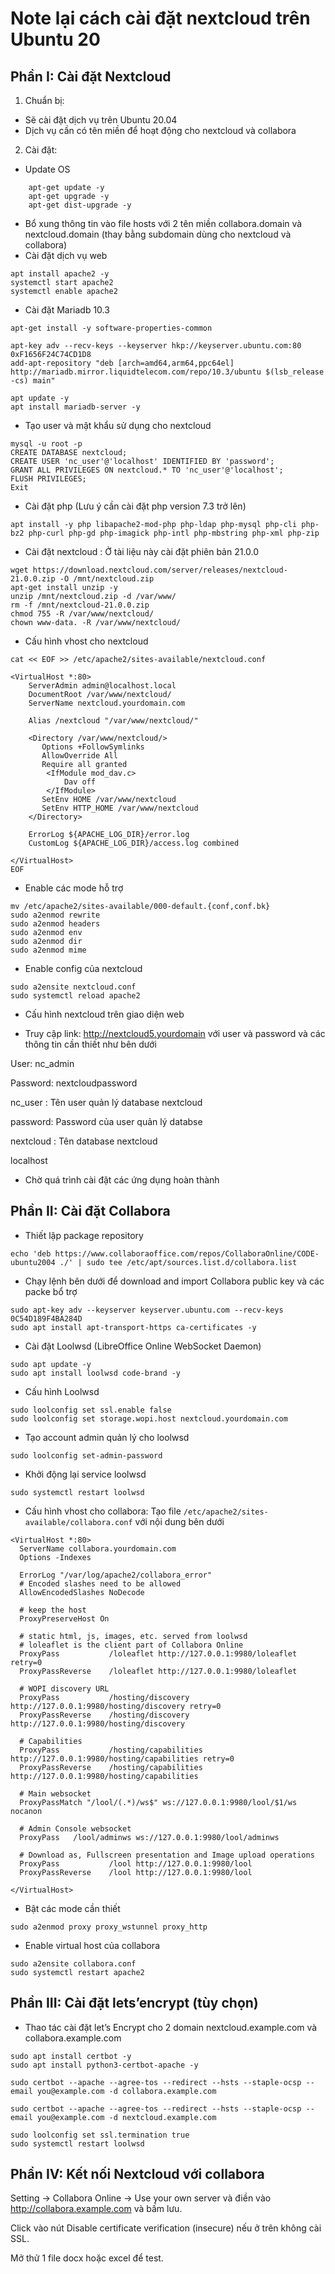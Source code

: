 # Note lại cách cài đặt nextcloud trên Ubuntu 20

## Phần I: Cài đặt Nextcloud
1.	Chuẩn bị:
-	Sẽ cài đặt dịch vụ trên Ubuntu 20.04
-	Dịch vụ cần có tên miền để hoạt động cho nextcloud và collabora
2.	Cài đặt:

-	Update OS
```
    apt-get update -y
    apt-get upgrade -y 
    apt-get dist-upgrade -y
```
-	Bổ xung thông tin vào file hosts với 2 tên miền collabora.domain và nextcloud.domain (thay bằng subdomain dùng cho nextcloud và collabora)
-	Cài đặt dịch vụ web
```
apt install apache2 -y
systemctl start apache2
systemctl enable apache2
```
-	Cài đặt Mariadb 10.3
```
apt-get install -y software-properties-common

apt-key adv --recv-keys --keyserver hkp://keyserver.ubuntu.com:80 0xF1656F24C74CD1D8
add-apt-repository "deb [arch=amd64,arm64,ppc64el] http://mariadb.mirror.liquidtelecom.com/repo/10.3/ubuntu $(lsb_release -cs) main"

apt update -y
apt install mariadb-server -y
```

-	Tạo user và mật khẩu sử dụng cho nextcloud
```
mysql -u root -p
CREATE DATABASE nextcloud;
CREATE USER 'nc_user'@'localhost' IDENTIFIED BY 'password';
GRANT ALL PRIVILEGES ON nextcloud.* TO 'nc_user'@'localhost';
FLUSH PRIVILEGES;
Exit
```
-	Cài đặt php (Lưu ý cần cài đặt php version 7.3 trở lên)
```
apt install -y php libapache2-mod-php php-ldap php-mysql php-cli php-bz2 php-curl php-gd php-imagick php-intl php-mbstring php-xml php-zip
```
-	Cài đặt nextcloud : Ở tài liệu này cài đặt phiên bản 21.0.0
```
wget https://download.nextcloud.com/server/releases/nextcloud-21.0.0.zip -O /mnt/nextcloud.zip
apt-get install unzip -y 
unzip /mnt/nextcloud.zip -d /var/www/
rm -f /mnt/nextcloud-21.0.0.zip
chmod 755 -R /var/www/nextcloud/
chown www-data. -R /var/www/nextcloud/
```
-	Cấu hình vhost cho nextcloud
```
cat << EOF >> /etc/apache2/sites-available/nextcloud.conf

<VirtualHost *:80>
    ServerAdmin admin@localhost.local
    DocumentRoot /var/www/nextcloud/
    ServerName nextcloud.yourdomain.com 
  
    Alias /nextcloud "/var/www/nextcloud/"

    <Directory /var/www/nextcloud/>
       Options +FollowSymlinks
       AllowOverride All
       Require all granted
        <IfModule mod_dav.c>
        	Dav off
        </IfModule>
       SetEnv HOME /var/www/nextcloud
       SetEnv HTTP_HOME /var/www/nextcloud
    </Directory>

    ErrorLog ${APACHE_LOG_DIR}/error.log
    CustomLog ${APACHE_LOG_DIR}/access.log combined

</VirtualHost>
EOF
```
-	Enable các mode hỗ trợ
```
mv /etc/apache2/sites-available/000-default.{conf,conf.bk}
sudo a2enmod rewrite
sudo a2enmod headers
sudo a2enmod env
sudo a2enmod dir
sudo a2enmod mime
```

-	Enable config của nextcloud 
```
sudo a2ensite nextcloud.conf
sudo systemctl reload apache2
```
-	Cấu hình nextcloud trên giao diện web

+ Truy cập link: http://nextcloud5.yourdomain với user và password và các thông tin cần thiết như bên dưới

User: nc_admin

Password: nextcloudpassword

nc_user : Tên user quản lý database nextcloud

password: Password của user quản lý databse

nextcloud : Tên database nextcloud

localhost

-	Chờ quá trình cài đặt các ứng dụng hoàn thành

## Phần II: Cài đặt Collabora

-	Thiết lập package repository
```
echo 'deb https://www.collaboraoffice.com/repos/CollaboraOnline/CODE-ubuntu2004 ./' | sudo tee /etc/apt/sources.list.d/collabora.list
```

-	Chạy lệnh bên dưới để download and import Collabora public key và các packe bổ trợ
```
sudo apt-key adv --keyserver keyserver.ubuntu.com --recv-keys 0C54D189F4BA284D
sudo apt install apt-transport-https ca-certificates -y
```
-	Cài đặt Loolwsd  (LibreOffice Online WebSocket Daemon)
```
sudo apt update -y
sudo apt install loolwsd code-brand -y
```
-	Cấu hình Loolwsd
```
sudo loolconfig set ssl.enable false
sudo loolconfig set storage.wopi.host nextcloud.yourdomain.com
```
-	Tạo account admin quản lý cho loolwsd
```
sudo loolconfig set-admin-password
```
-	Khởi động lại service loolwsd
```
sudo systemctl restart loolwsd
```
-	Cấu hình vhost cho collabora: Tạo file `/etc/apache2/sites-available/collabora.conf` với nội dung bên dưới
```
<VirtualHost *:80>
  ServerName collabora.yourdomain.com
  Options -Indexes

  ErrorLog "/var/log/apache2/collabora_error"
  # Encoded slashes need to be allowed
  AllowEncodedSlashes NoDecode

  # keep the host
  ProxyPreserveHost On

  # static html, js, images, etc. served from loolwsd
  # loleaflet is the client part of Collabora Online
  ProxyPass           /loleaflet http://127.0.0.1:9980/loleaflet retry=0
  ProxyPassReverse    /loleaflet http://127.0.0.1:9980/loleaflet

  # WOPI discovery URL
  ProxyPass           /hosting/discovery http://127.0.0.1:9980/hosting/discovery retry=0
  ProxyPassReverse    /hosting/discovery http://127.0.0.1:9980/hosting/discovery

  # Capabilities
  ProxyPass           /hosting/capabilities http://127.0.0.1:9980/hosting/capabilities retry=0
  ProxyPassReverse    /hosting/capabilities http://127.0.0.1:9980/hosting/capabilities

  # Main websocket
  ProxyPassMatch "/lool/(.*)/ws$" ws://127.0.0.1:9980/lool/$1/ws nocanon

  # Admin Console websocket
  ProxyPass   /lool/adminws ws://127.0.0.1:9980/lool/adminws

  # Download as, Fullscreen presentation and Image upload operations
  ProxyPass           /lool http://127.0.0.1:9980/lool
  ProxyPassReverse    /lool http://127.0.0.1:9980/lool

</VirtualHost>
```
-	Bật các mode cần thiết
```
sudo a2enmod proxy proxy_wstunnel proxy_http
```
-	Enable virtual host của collabora
```
sudo a2ensite collabora.conf
sudo systemctl restart apache2
```

## Phần III: Cài đặt lets’encrypt (tùy chọn)

-	Thao tác cài đặt let’s Encrypt cho 2 domain nextcloud.example.com và collabora.example.com
```
sudo apt install certbot -y
sudo apt install python3-certbot-apache -y

sudo certbot --apache --agree-tos --redirect --hsts --staple-ocsp --email you@example.com -d collabora.example.com

sudo certbot --apache --agree-tos --redirect --hsts --staple-ocsp --email you@example.com -d nextcloud.example.com

sudo loolconfig set ssl.termination true
sudo systemctl restart loolwsd
```

## Phần IV: Kết nối Nextcloud với collabora

Setting -> Collabora Online -> Use your own server và điền vào http://collabora.example.com và bấm lưu. 

Click vào nút Disable certificate verification (insecure) nếu ở trên không cài SSL.

Mở thử 1 file docx hoặc excel để test.